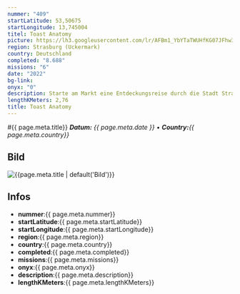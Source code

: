 ```yaml
---
nummer: "409"
startLatitude: 53,50675
startLongitude: 13,745004
titel: Toast Anatomy
picture: https://lh3.googleusercontent.com/lr/AFBm1_YbYTaTWUHfKG07JFhw3NIJosdHIUU-SiVsrupuyIyrk81TfObCQ6LwNwtDRXBaNyHGFvaS162m5vF2m3Fb4Glem5LKBntrRhKO6J-N0BprQfDNaqyZlOUKRJ_QMcppqI6lgQMSTP6wf1IQpUBM59oQedJ4galnVU9sfpiaifxaUuRyeYqrqx8H5NKHmWwVqTCxRZf7ZgOJHe7GbWQ_SVDIA-Lp0atbwdIoM_Hic5RbhAXC2hdkuO9WUdoE5LMlXn_E2qTHzKIFZUI1lkHKFygxPF2zdQXTXbxtLzluZ_l1iUSni-fymPBc5_5S8-T2qSK4RQUSACbRnsKaDCbkLYibrQ1hmouvkgXbbxDIKoc3xJ4n3qIiIWRnP4G9WJbuNq6c8Z4tSEjkCSSjIlFjWufXUVdMSSbUWVh_YuNhdPW2M81dop0J7hX8cIZndwQrq5cl63Y9m7CntW3ZWsetqDSwyGYwZZTNX17GtFpVNTMoZf2WaGJTJf2HbpEAoiCtChVjXc2U-kVFv3v02VkRQQZfMzuaARDkxJMrGao1Lp40_ovfUx0mg4YBhW0LWMia0mdHCwmysTP3OP7GYfnWNmaBeA7qJ3xVZytusko-Tx6MshI9gi63C-tBH-qYIz9JuZ5W0y5kXG3LoKj-Ltwv5facTaoqyWe4C5Ci2gLweZvXPVnYOvZj25RJc4izxHya133m6a_A0ZZkW5QMjzFwoKZkVRrZG6-wCEMUBLmWuT7d0aRhOTvwlSH-WipvpuMitiCZ6cyuHqdb5ktJMIwyfcq-G66u30FdElcU-WTXl8k7UyZcfzq9o-dfKZdbvIBSxuYsRjybjaSNLkPnYxY1Nl5Y3AnHud27HWfZPQMHHjr9kjqzX7G-Zvi2HSgFGIPnfyTyUaxT
region: Strasburg (Uckermark)
country: Deutschland
completed: "8.688"
missions: "6"
date: "2022"
bg-link: 
onyx: "0"
description: Starte am Markt eine Entdeckungsreise durch die Stadt Strasburg Uckermark und entdecke dabei historische Orte der Stadt
lengthKMeters: 2,76
title: Toast Anatomy
---
```


#{{ page.meta.title}}
_**Datum:** {{ page.meta.date }} • **Country:**{{ page.meta.country}}_

## Bild
![{{page.meta.title | default('Bild')}}]({{page.meta.picture}})

## Infos
- **nummer**:{{ page.meta.nummer}}
- **startLatitude**:{{ page.meta.startLatitude}}
- **startLongitude**:{{ page.meta.startLongitude}}
- **region**:{{ page.meta.region}}
- **country**:{{ page.meta.country}}
- **completed**:{{ page.meta.completed}}
- **missions**:{{ page.meta.missions}}
- **onyx**:{{ page.meta.onyx}}
- **description**:{{ page.meta.description}}
- **lengthKMeters**:{{ page.meta.lengthKMeters}}

